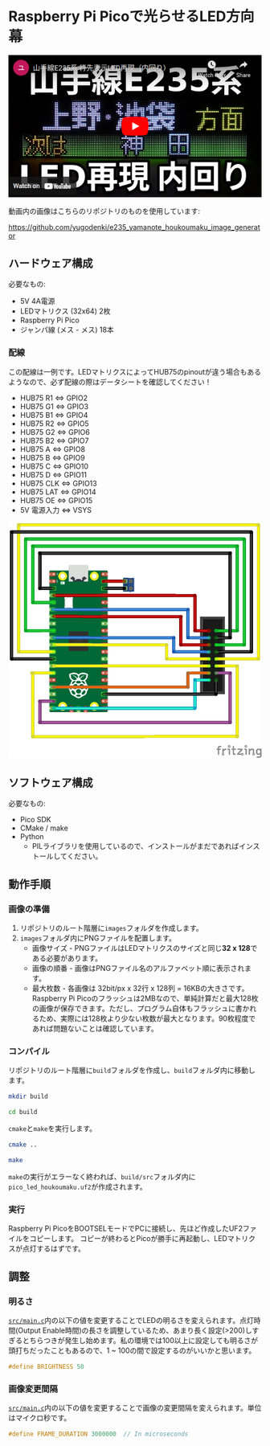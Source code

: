 # Raspberry Pi Picoで光らせるLED方向幕
<a href="https://www.youtube.com/watch?v=zQslHO0UPBs">![youtube_uchimawari_video_thumbnail](assets/uchimawari_video_thumb.png)</a>

動画内の画像はこちらのリポジトリのものを使用しています:

https://github.com/yugodenki/e235_yamanote_houkoumaku_image_generator

## ハードウェア構成

必要なもの:
- 5V 4A電源
- LEDマトリクス (32x64) 2枚
- Raspberry Pi Pico
- ジャンパ線 (メス - メス) 18本


### 配線

この配線は一例です。LEDマトリクスによってHUB75のpinoutが違う場合もあるようなので、必ず配線の際はデータシートを確認してください！
- HUB75 R1   <=> GPIO2
- HUB75 G1   <=> GPIO3
- HUB75 B1   <=> GPIO4
- HUB75 R2   <=> GPIO5
- HUB75 G2   <=> GPIO6
- HUB75 B2   <=> GPIO7
- HUB75 A    <=> GPIO8
- HUB75 B    <=> GPIO9
- HUB75 C    <=> GPIO10
- HUB75 D    <=> GPIO11
- HUB75 CLK  <=> GPIO13
- HUB75 LAT  <=> GPIO14
- HUB75 OE   <=> GPIO15
- 5V 電源入力 <=> VSYS

![pico_to_hub75](assets/hub75_pico_bb.png)


## ソフトウェア構成

必要なもの:
- Pico SDK
- CMake / make
- Python
  - PILライブラリを使用しているので、インストールがまだであればインストールしてください。


## 動作手順

### 画像の準備

1. リポジトリのルート階層に`images`フォルダを作成します。
2. `images`フォルダ内にPNGファイルを配置します。
   - 画像サイズ - PNGファイルはLEDマトリクスのサイズと同じ**32 x 128**である必要があります。
   - 画像の順番 - 画像はPNGファイル名のアルファベット順に表示されます。
   - 最大枚数 - 各画像は 32bit/px x 32行 x 128列 = 16KBの大きさです。Raspberry Pi Picoのフラッシュは2MBなので、単純計算だと最大128枚の画像が保存できます。ただし、プログラム自体もフラッシュに書かれるため、実際には128枚より少ない枚数が最大となります。90枚程度であれば問題ないことは確認しています。

### コンパイル
リポジトリのルート階層に`build`フォルダを作成し、`build`フォルダ内に移動します。
```bash
mkdir build
```
```bash
cd build
```

`cmake`と`make`を実行します。
```bash
cmake ..
```
```bash
make
```
`make`の実行がエラーなく終われば、`build/src`フォルダ内に`pico_led_houkoumaku.uf2`が作成されます。


### 実行
Raspberry Pi PicoをBOOTSELモードでPCに接続し、先ほど作成したUF2ファイルをコピーします。
コピーが終わるとPicoが勝手に再起動し、LEDマトリクスが点灯するはずです。


## 調整
### 明るさ
[`src/main.c`](src/main.c)内の以下の値を変更することでLEDの明るさを変えられます。点灯時間(Output Enable時間)の長さを調整しているため、あまり長く設定(>200)しすぎるとちらつきが発生し始めます。私の環境では100以上に設定しても明るさが頭打ちだったこともあるので、1 ~ 100の間で設定するのがいいかと思います。
```C
#define BRIGHTNESS 50
```

### 画像変更間隔
[`src/main.c`](src/main.c)内の以下の値を変更することで画像の変更間隔を変えられます。単位はマイクロ秒です。
```C
#define FRAME_DURATION 3000000  // In microseconds
```